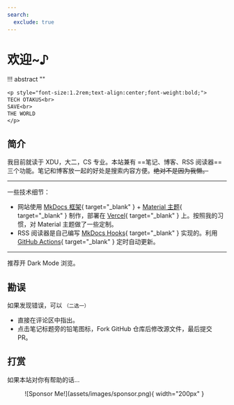 ```yaml
---
search:
  exclude: true
---
```


# 欢迎~♪

!!! abstract ""

    <p style="font-size:1.2rem;text-align:center;font-weight:bold;">
    TECH OTAKUS<br>
    SAVE<br>
    THE WORLD
    </p>

## 简介

我目前就读于 XDU，大二，CS 专业。本站兼有 ==笔记、博客、RSS 阅读器== 三个功能。笔记和博客放一起的好处是搜索内容方便。<del>绝对不是因为我懒。</del>

---

一些技术细节：

- 网站使用 [MkDocs 框架](https://www.mkdocs.org/){ target="_blank" } + [Material 主题](https://squidfunk.github.io/mkdocs-material/){ target="_blank" } 制作，部署在 [Vercel](https://vercel.com/){ target="_blank" } 上。按照我的习惯，对 Material 主题做了一些定制。
- RSS 阅读器是自己编写 [MkDocs Hooks](https://www.mkdocs.org/user-guide/configuration/#hooks){ target="_blank" } 实现的。利用 [GitHub Actions](https://docs.github.com/en/actions){ target="_blank" } 定时自动更新。

---

推荐开 Dark Mode 浏览。

## 勘误

如果发现错误，可以 <small>（二选一）</small>

- 直接在评论区中指出。
- 点击笔记标题旁的铅笔图标，Fork GitHub 仓库后修改源文件，最后提交 PR。

## 打赏

如果本站对你有帮助的话...

<figure markdown>
![Sponsor Me!](assets/images/sponsor.png){ width="200px" }
</figure>
